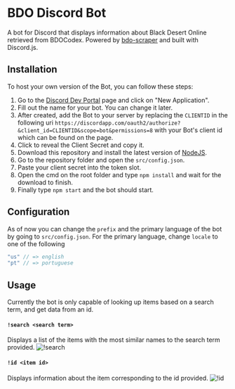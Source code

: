 # BDO Discord Bot

A bot for Discord that displays information about Black Desert Online retrieved from BDOCodex. Powered by [bdo-scraper](https://github.com/marceloclp/bdo-scraper) and built with Discord.js.

## Installation

To host your own version of the Bot, you can follow these steps:
1) Go to the [Discord Dev Portal](https://discordapp.com/developers/applications/) page and click on "New Application".
2) Fill out the name for your bot. You can change it later.
3) After created, add the Bot to your server by replacing the `CLIENTID` in the following uri `https://discordapp.com/oauth2/authorize?&client_id=CLIENTID&scope=bot&permissions=8` with your Bot's client id which can be found on the page.
4) Click to reveal the Client Secret and copy it.
5) Download this repository and install the latest version of [NodeJS](https://nodejs.org/en/).
6) Go to the repository folder and open the `src/config.json`.
7) Paste your client secret into the token slot.
8) Open the cmd on the root folder and type `npm install` and wait for the download to finish.
9) Finally type `npm start` and the bot should start.

## Configuration

As of now you can change the `prefix` and the primary language of the bot by going to `src/config.json`. For the primary language, change `locale` to one of the following
```javascript
"us" // => english
"pt" // => portuguese
``` 

## Usage

Currently the bot is only capable of looking up items based on a search term, and get data from an id.

#### `!search <search term>`
Displays a list of the items with the most similar names to the search term provided.
![!search](https://github.com/marceloclp/bdo-discordbot/blob/master/docs/bot-search.png?raw=true)

#### `!id <item id>`
Displays information about the item corresponding to the id provided.
![!id](https://github.com/marceloclp/bdo-discordbot/blob/master/docs/bot-id.png?raw=true)
